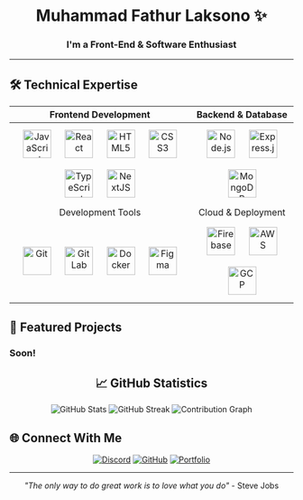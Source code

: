 <div align="center">

# Muhammad Fathur Laksono ✨
### I'm a **Front-End & Software Enthusiast**

---

</div>

## 🛠️ Technical Expertise

<div align="center">

| Frontend Development | Backend & Database |
|:---:|:---:|
| <div align="center"><img style="margin: 10px" src="https://profilinator.rishav.dev/skills-assets/javascript-original.svg" alt="JavaScript" height="50" /> <img style="margin: 10px" src="https://profilinator.rishav.dev/skills-assets/react-original-wordmark.svg" alt="React" height="50" /> <img style="margin: 10px" src="https://profilinator.rishav.dev/skills-assets/html5-original-wordmark.svg" alt="HTML5" height="50" /> <img style="margin: 10px" src="https://profilinator.rishav.dev/skills-assets/css3-original-wordmark.svg" alt="CSS3" height="50" /> <img style="margin: 10px" src="https://profilinator.rishav.dev/skills-assets/typescript-original.svg" alt="TypeScript" height="50" /> <img style="margin: 10px" src="https://profilinator.rishav.dev/skills-assets/nextjs.png" alt="NextJS" height="50" /></div> | <div align="center"><img style="margin: 10px" src="https://profilinator.rishav.dev/skills-assets/nodejs-original-wordmark.svg" alt="Node.js" height="50" /> <img style="margin: 10px" src="https://profilinator.rishav.dev/skills-assets/express-original-wordmark.svg" alt="Express.js" height="50" /> <img style="margin: 10px" src="https://profilinator.rishav.dev/skills-assets/mongodb-original-wordmark.svg" alt="MongoDB" height="50" /></div> |
| Development Tools | Cloud & Deployment |
| <div align="center"><img style="margin: 10px" src="https://profilinator.rishav.dev/skills-assets/git-scm-icon.svg" alt="Git" height="50" /> <img style="margin: 10px" src="https://profilinator.rishav.dev/skills-assets/gitlab.svg" alt="GitLab" height="50" /> <img style="margin: 10px" src="https://profilinator.rishav.dev/skills-assets/docker-original-wordmark.svg" alt="Docker" height="50" /> <img style="margin: 10px" src="https://profilinator.rishav.dev/skills-assets/figma-icon.svg" alt="Figma" height="50" /></div> | <div align="center"><img style="margin: 10px" src="https://profilinator.rishav.dev/skills-assets/firebase.png" alt="Firebase" height="50" /> <img style="margin: 10px" src="https://profilinator.rishav.dev/skills-assets/amazonwebservices-original-wordmark.svg" alt="AWS" height="50" /> <img style="margin: 10px" src="https://profilinator.rishav.dev/skills-assets/google_cloud-icon.svg" alt="GCP" height="50" /></div> |

</div>

## 💎 Featured Projects

### Soon!

<div align="center">

## 📈 GitHub Statistics

<div align="center">
<img src="https://github-readme-stats.vercel.app/api?username=fleurdefontaine&show_icons=true&theme=tokyonight&hide_border=true&custom_title=My%20GitHub%20Journey&bg_color=1a1b27&icon_color=70a5fd&title_color=70a5fd&text_color=38bdae" alt="GitHub Stats" />

<img src="https://github-readme-streak-stats.herokuapp.com?user=fleurdefontaine&theme=tokyonight&hide_border=true&background=1a1b27&stroke=70a5fd&ring=70a5fd&fire=ff007f&currStreakLabel=70a5fd" alt="GitHub Streak" />

<img src="https://github-readme-activity-graph.vercel.app/graph?username=fleurdefontaine&theme=tokyo-night&hide_border=true&bg_color=1a1b27&line=70a5fd&point=70a5fd&color=38bdae" alt="Contribution Graph" />
</div>

</div>

## 🌐 Connect With Me

<div align="center">

[![Discord](https://img.shields.io/badge/Discord-%237289DA.svg?style=for-the-badge&logo=discord&logoColor=white)](https://discord.com/users/1053137534298902538)
[![GitHub](https://img.shields.io/badge/GitHub-%23121011.svg?style=for-the-badge&logo=github&logoColor=white)](https://github.com/fleurdefontaine)
[![Portfolio](https://img.shields.io/badge/Portfolio-%23000000.svg?style=for-the-badge&logo=firefox&logoColor=white)](https://rvnaa.my.id)

</div>

---

<div align="center">

*"The only way to do great work is to love what you do"* - Steve Jobs

</div>
